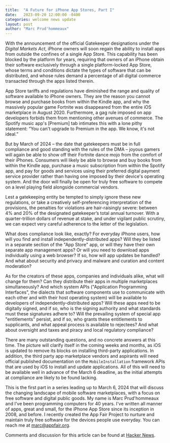 ```yaml
---
title:  "A Future for iPhone App Stores, Part I"
date:   2023-09-20 12:00:00 -0400
categories: welcome news update
layout: post
author: "Marc Prud'hommeaux"
---
```


With the announcement of the official Gatekeeper designations under the *Digital Markets Act*, iPhone owners will soon regain the ability to install apps from outside the confines of a single App Store. This capability has been blocked by the platform for years, requiring that owners of an iPhone obtain their software exclusively through a single platform-locked App Store, whose terms and conditions dictate the types of software that can be distributed, and whose rules demand a percentage of all digital commerce transacted through the apps listed therein.

App Store tariffs and regulations have diminished the range and quality of software available to iPhone owners. They are the reason you cannot browse and purchase books from within the Kindle app, and why the massively popular game Fortnite was disappeared from the entire iOS marketplace in August 2020. Furthermore, a gag rule imposed on app developers forbids them from mentioning other avenues of commerce. The Spotify music app's [Premium] tab intimates this with a lone pithy statement: “You can't upgrade to Premium in the app. We know, it's not ideal.”

But by March of 2024 – the date that gatekeepers must be in full compliance and good standing with the rules of the DMA – joyous gamers will again be able to show off their Fortnite dance mojo from the comfort of their iPhones. Consumers will likely be able to browse and buy books from within the Kindle app, purchase a music subscription from within the Spotify app, and pay for goods and services using their preferred digital payment service provider rather than having one imposed by their device's operating system. And the door will finally be open for truly free software to compete on a level playing field alongside commercial vendors.

Lest a gatekeeping entity be tempted to simply ignore these new regulations, or take a creatively self-preferencing interpretation of the provisions, the penalties for violations are hair-raisingly severe: between 4% and 20% of the designated gatekeeper’s total annual turnover. With a quarter-trillion dollars of revenue at stake, and under vigilant public scrutiny, we can expect very careful adherence to the letter of the legislation.

What does compliance look like, exactly? For everyday iPhone users, how will you find and install independently-distributed apps? Will they be listed in a separate section of the "App Store" app, or will they have their own separate app management apps? Or will you need to download apps individually using a web browser? If so, how will app updates be handled? And what about security and privacy and malware and curation and content moderation?

As for the creators of these apps, companies and individuals alike, what will change for them? Can they distribute their apps in multiple marketplaces simultaneously? And which system APIs ("Application Programming Interfaces", the dialects that software components use to communicate with each other and with their host operating system) will be available to developers of independently-distributed apps? Will these apps need to be digitally signed, and if so, who is the signing authority and what standards must these signatures adhere to? Will the prevailing system of special app "entitlements" persist, and if so, who grants these entitlements to supplicants, and what appeal process is available to rejectees? And what about oversight and taxes and piracy and local regulatory compliance?

There are many outstanding questions, and no concrete answers at this time. The picture will clarify itself in the coming weeks and months, as iOS is updated to remove its blocks on installing third-party applications. In addition, the third party app marketplace vendors and aspirants will need official published documentation on the `MobileInstallation` framework APIs that are used by iOS to install and update applications. All of this will need to be available well in advance of the March 6 deadline, as the initial attempts at compliance are likely to be found lacking.

This is the first part in a series leading up to March 6, 2024 that will discuss the changing landscape of mobile software marketplaces, with a focus on free software and digital public goods. My name is Marc Prud'hommeaux and I've been programming computers for 40 years. I've written all manner of apps, great and small, for the iPhone App Store since its inception in 2008, and before. I recently created the App Fair Project to nurture and maintain truly free software for the devices people use everyday. You can reach me at <a href="mailto:marc@appfair.org">marc@appfair.org</a>.

Comments and discussion for this article can be found at <a href="https://news.ycombinator.com/item?id=37589308">Hacker News</a>.
